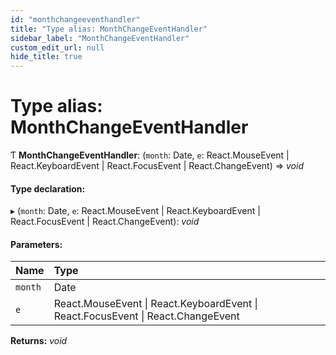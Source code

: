 ```yaml
---
id: "monthchangeeventhandler"
title: "Type alias: MonthChangeEventHandler"
sidebar_label: "MonthChangeEventHandler"
custom_edit_url: null
hide_title: true
---
```


# Type alias: MonthChangeEventHandler

Ƭ **MonthChangeEventHandler**: (`month`: Date, `e`: React.MouseEvent \| React.KeyboardEvent \| React.FocusEvent \| React.ChangeEvent) => *void*

#### Type declaration:

▸ (`month`: Date, `e`: React.MouseEvent \| React.KeyboardEvent \| React.FocusEvent \| React.ChangeEvent): *void*

#### Parameters:

Name | Type |
:------ | :------ |
`month` | Date |
`e` | React.MouseEvent \| React.KeyboardEvent \| React.FocusEvent \| React.ChangeEvent |

**Returns:** *void*
